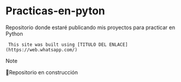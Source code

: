 # Practicas-en-pyton

Repositorio donde estaré publicando mis proyectos para practicar en Python

``` This site was built using [TITULO DEL ENLACE](https://web.whatsapp.com/)```


> [!NOTE]
> 🔨Repositorio en construcción
